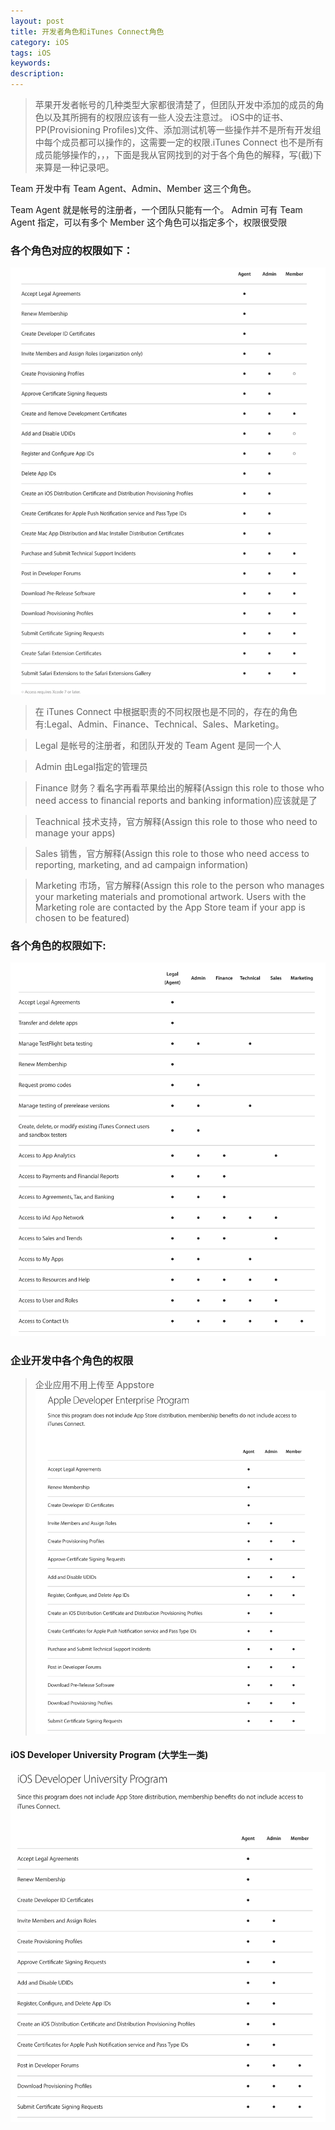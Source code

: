 ```yaml
---
layout: post
title: 开发者角色和iTunes Connect角色
category: iOS
tags: iOS
keywords:
description:
---
```


> 苹果开发者帐号的几种类型大家都很清楚了，但团队开发中添加的成员的角色以及其所拥有的权限应该有一些人没去注意过。
> iOS中的证书、PP(Provisioning Profiles)文件、添加测试机等一些操作并不是所有开发组中每个成员都可以操作的，这需要一定的权限.iTunes Connect 也不是所有成员能够操作的，，，下面是我从官网找到的对于各个角色的解释，写(截)下来算是一种记录吧。

Team 开发中有 Team Agent、Admin、Member 这三个角色。

Team Agent 就是帐号的注册者，一个团队只能有一个。
Admin 可有 Team Agent 指定，可以有多个
Member 这个角色可以指定多个，权限很受限

### 各个角色对应的权限如下：

![1](/public/img/iOS/TeamMemberRoles.png)


> 在 iTunes Connect 中根据职责的不同权限也是不同的，存在的角色有:Legal、Admin、Finance、Technical、Sales、Marketing。

> Legal 是帐号的注册者，和团队开发的 Team Agent 是同一个人

> Admin 由Legal指定的管理员

> Finance 财务？看名字再看苹果给出的解释(Assign this role to those who need access to financial reports and banking information)应该就是了

> Teachnical 技术支持，官方解释(Assign this role to those who need to manage your apps)

> Sales 销售，官方解释(Assign this role to those who need access to reporting, marketing, and ad campaign information)

> Marketing 市场，官方解释(Assign this role to the person who manages your marketing materials and promotional artwork. Users with the Marketing role are contacted by the App Store team if your app is chosen to be featured)

### 各个角色的权限如下:
![2](/public/img/iOS/iTunes-Connect-Roles.png)


### 企业开发中各个角色的权限

>企业应用不用上传至 Appstore
![3](/public/img/iOS/Apple-Developer-Enterprise-Program-Roles.png)


#### iOS Developer University Program (大学生一类)
![4](/public/img/iOS/iOS-Developer-University-Program-Roles.png)
